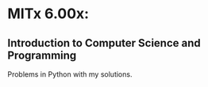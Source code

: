 MITx 6.00x:
===========

Introduction to Computer Science and Programming
------------------------------------------------

Problems in Python with my solutions.
